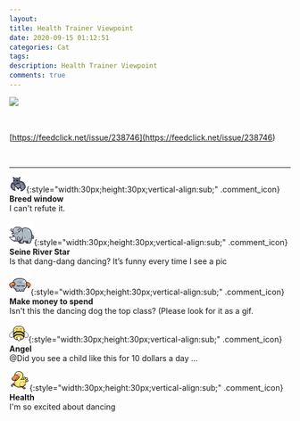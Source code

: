 ```yaml
---
layout: 
title: Health Trainer Viewpoint
date: 2020-09-15 01:12:51
categories: Cat
tags: 
description: Health Trainer Viewpoint
comments: true
---
```


![](https://blog.kakaocdn.net/dn/bisTIW/btqIDD2zura/OC5kkY6uuWkYqav6hq5bb0/img.jpg)

​

[https://feedclick.net/issue/238746](<https://feedclick.net/issue/238746>)

​

* * *

![comment](/assets/character/bat.png){:style="width:30px;height:30px;vertical-align:sub;" .comment_icon} **Breed window**  
I can't refute it.   
  
![comment](/assets/character/rino.png){:style="width:30px;height:30px;vertical-align:sub;" .comment_icon} **Seine River Star**  
Is that dang-dang dancing? It’s funny every time I see a pic   
  
![comment](/assets/character/skull.png){:style="width:30px;height:30px;vertical-align:sub;" .comment_icon} **Make money to spend**  
Isn't this the dancing dog the top class? (Please look for it as a gif.   
  
![comment](/assets/character/bee.png){:style="width:30px;height:30px;vertical-align:sub;" .comment_icon} **Angel**  
@Did you see a child like this for 10 dollars a day ...  
  
![comment](/assets/character/duck.png){:style="width:30px;height:30px;vertical-align:sub;" .comment_icon} **Health**  
I'm so excited about dancing   
  

